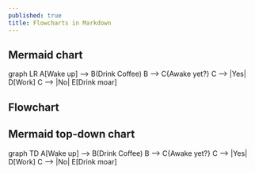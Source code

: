 ```yaml
---
published: true
title: Flowcharts in Markdown
---
```

## Mermaid chart

<div class="mermaid">
  graph LR
    A[Wake up] --> B(Drink Coffee)
	B --> C{Awake yet?}
	C --> |Yes| D[Work]
	C --> |No| E[Drink moar]
</div>

## Flowchart
<div visibility: hidden><textarea id="code" style="width: 100%;" rows="11"> 
st=>start: Wake up
op=>operation: Drink coffee
cond=>condition: Awake yet?
e=>end: Work
st->op->cond
cond(yes)->e
cond(no)->op
</textarea></div>
<div visibility: hidden><button id="run" type="button">Run</button></div>
<div id="canvas"></div>

## Mermaid top-down chart
<div class="mermaid">
  graph TD
  A[Wake up] --> B(Drink Coffee)
	B --> C{Awake yet?}
	C --> |Yes| D[Work]
	C --> |No| E[Drink moar]
</div>
